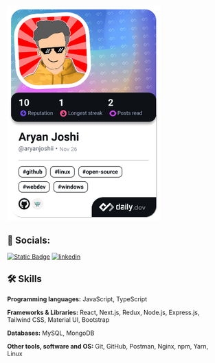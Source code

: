 <a href="https://app.daily.dev/aryanjoshii"><img src="./devcard.png" width="356" alt="Aryan Joshi's Dev Card"/></a>

## 🔗 Socials:
[![Static Badge](https://img.shields.io/badge/X%20(Twitter)-black?style=for-the-badge&logo=x&link=https%3A%2F%2Fx.com%2Fhiaryanjoshi)](https://x.com/hiaryanjoshi)
[![linkedin](https://img.shields.io/badge/linkedin-0A66C2?style=for-the-badge&logo=linkedin&logoColor=white)](https://www.linkedin.com/in/aryanjoshii/)

## 🛠 Skills
**Programming languages:** JavaScript, TypeScript

**Frameworks & Libraries:** React, Next.js, Redux, Node.js, Express.js, Tailwind CSS, Material UI, Bootstrap

**Databases:** MySQL, MongoDB

**Other tools, software and OS:** Git, GitHub, Postman, Nginx, npm, Yarn, Linux
